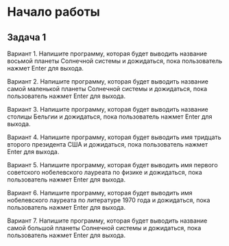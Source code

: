 # Начало работы

## Задача 1

Вариант 1. Напишите программу, которая будет выводить название восьмой планеты Солнечной системы и дожидаться, пока пользователь нажмет Enter для выхода. 
 
Вариант 2. Напишите программу, которая будет выводить название самой маленькой планеты Солнечной системы и дожидаться, пока пользователь нажмет Enter для выхода. 
 
Вариант 3. Напишите программу, которая будет выводить название столицы Бельгии и дожидаться, пока пользователь нажмет Enter для выхода. 
 
Вариант 4. Напишите программу, которая будет выводить имя тридцать второго президента США и дожидаться, пока пользователь нажмет Enter для выхода. 
 
Вариант 5. Напишите программу, которая будет выводить имя первого советского нобелевского лауреата по физике и дожидаться, пока пользователь нажмет Enter для выхода. 
 
Вариант 6. Напишите программу, которая будет выводить имя нобелевского лауреата по литературе 1970 года и дожидаться, пока пользователь нажмет Enter для выхода. 
 
Вариант 7. Напишите программу, которая будет выводить название самой большой планеты Солнечной системы и дожидаться, пока пользователь нажмет Enter для выхода. 
 
